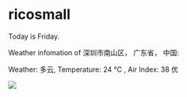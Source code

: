 # ricosmall

Today is Friday.

Weather infomation of 深圳市南山区， 广东省， 中国: 

Weather: 多云, Temperature: 24 ℃ , Air Index: 38 优

<img src="https://github-readme-stats.vercel.app/api?username=ricosmall&show_icons=true" />
